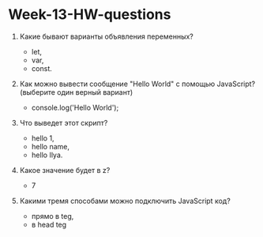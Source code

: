 # Week-13-HW-questions

1. Какие бывают варианты объявления переменных?

   - let,
   - var,
   - const.

2. Как можно вывести сообщение "Hello World" с помощью JavaScript? (выберите один верный вариант)

   - console.log('Hello World');

3. Что выведет этот скрипт?

   - hello 1,
   - hello name,
   - hello Ilya.

4. Какое значение будет в z?

   - 7

5. Какими тремя способами можно подключить JavaScript код?

   - прямо в teg,
   - в head teg <script>,
   - создать фаил JS и прописать в HTML путь до него в teg <script src="#">

6. Есть ли какая-то разница между записями typeof str и typeof(str)?

   - Между typeof str и typeof(str) разницы нет.

7. Создайте переменную z, к ней присвойте переменные x+y и выведите результат в консоль. Допишите необходимый код вместо пробелов.
   -const x = 5;

   - const y = 10;
   - const z = x + y;
   - console.log(z);

8. Какой результат будет у выражений ниже?

   - "" + 1 + 0 // 10
   - "" - 1 + 0 //-1
   - true + false // 1
   - 6 / "3" // 2
   - "2" \* "3" // 6
   - 4 + 5 + "px" // 9px
   - "$" + 4 + 5 // $45
   - "4" - 2 // 2
   - "4px" - 2 // NaN
   - 7 / 0 // infinity
   - " -9 " + 5 // -9 5
   - " -9 " - 5 // -14
   - null + 1 // 1
   - undefined + 1 // NaN
   - " \t \n" - 2 // -2

9. Что будет в x?

   - x = 5;
   - x = 2;
   - console.log(x); // 2

10. Что будет в x?

- x = 5;
- x -= 2;
- console.log(x); // 3

11. Как превратить переменную, содержащую строку, в число?

- x = '5';
- x = (Number(x)); //какой код нужно подставить вместо ???, чтобы следующая строка вывела нам number?
- console.log(typeof(x)); //number
